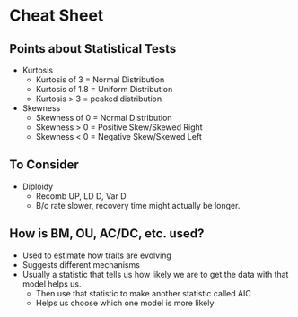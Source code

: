 # Cheat Sheet

## Points about Statistical Tests
* Kurtosis
    * Kurtosis of 3 = Normal Distribution
    * Kurtosis of 1.8 = Uniform Distribution
    * Kurtosis > 3 = peaked distribution
* Skewness
    * Skewness of 0 = Normal Distribution
    * Skewness > 0 = Positive Skew/Skewed Right
    * Skewness < 0 = Negative Skew/Skewed Left
    
## To Consider    
* Diploidy
    * Recomb UP, LD D, Var D
    * B/c rate slower, recovery time might actually be longer.
    
## How is BM, OU, AC/DC, etc. used?
* Used to estimate how traits are evolving
* Suggests different mechanisms
* Usually a statistic that tells us how likely we are to get the data with that model helps us.
    * Then use that statistic to make another statistic called AIC
    * Helps us choose which one model is more likely